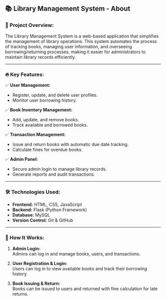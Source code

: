 ## 📚 Library Management System - About

### 🎯 Project Overview:
The Library Management System is a web-based application that simplifies the management of library operations. This system automates the process of tracking books, managing user information, and overseeing borrowing/returning processes, making it easier for administrators to maintain library records efficiently.

---

### 🔥 Key Features:
✅ **User Management:**
- Register, update, and delete user profiles.
- Monitor user borrowing history.

✅ **Book Inventory Management:**
- Add, update, and remove books.
- Track available and borrowed books.

✅ **Transaction Management:**
- Issue and return books with automatic due date tracking.
- Calculate fines for overdue books.

✅ **Admin Panel:**
- Secure admin login to manage library records.
- Generate reports and audit transactions.

---

### 🛠️ Technologies Used:
- **Frontend:** HTML, CSS, JavaScript
- **Backend:** Flask (Python Framework)
- **Database:** MySQL
- **Version Control:** Git & GitHub

---

### 🚀 How It Works:
1. **Admin Login:**  
   Admins can log in and manage books, users, and transactions.

2. **User Registration & Login:**  
   Users can log in to view available books and track their borrowing history.

3. **Book Issuing & Return:**  
   Books can be issued to users and returned with fine calculation for late returns.
